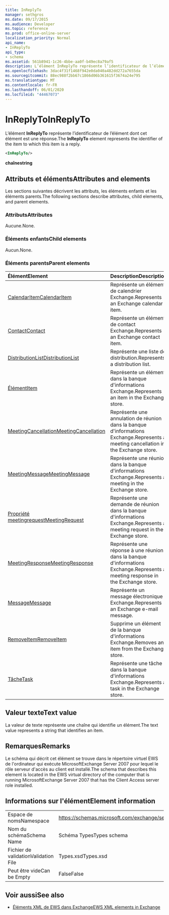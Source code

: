 ```yaml
---
title: InReplyTo
manager: sethgros
ms.date: 09/17/2015
ms.audience: Developer
ms.topic: reference
ms.prod: office-online-server
localization_priority: Normal
api_name:
- InReplyTo
api_type:
- schema
ms.assetid: 561b8941-1c26-4bbe-aa0f-b49ec8a79af5
description: L’élément InReplyTo représente l’identificateur de l’élément dont cet élément est une réponse.
ms.openlocfilehash: 3dac4f31f1468f942e0da040a482dd272a7655da
ms.sourcegitcommit: 88ec988f2bb67c1866d06b361615f3674a24e795
ms.translationtype: MT
ms.contentlocale: fr-FR
ms.lasthandoff: 06/01/2020
ms.locfileid: "44467073"
---
```

# <a name="inreplyto"></a><span data-ttu-id="a4d96-103">InReplyTo</span><span class="sxs-lookup"><span data-stu-id="a4d96-103">InReplyTo</span></span>

<span data-ttu-id="a4d96-104">L’élément **InReplyTo** représente l’identificateur de l’élément dont cet élément est une réponse.</span><span class="sxs-lookup"><span data-stu-id="a4d96-104">The **InReplyTo** element represents the identifier of the item to which this item is a reply.</span></span> 
  
```xml
<InReplyTo/>
```

 <span data-ttu-id="a4d96-105">**chaîne**</span><span class="sxs-lookup"><span data-stu-id="a4d96-105">**string**</span></span>
## <a name="attributes-and-elements"></a><span data-ttu-id="a4d96-106">Attributs et éléments</span><span class="sxs-lookup"><span data-stu-id="a4d96-106">Attributes and elements</span></span>

<span data-ttu-id="a4d96-107">Les sections suivantes décrivent les attributs, les éléments enfants et les éléments parents.</span><span class="sxs-lookup"><span data-stu-id="a4d96-107">The following sections describe attributes, child elements, and parent elements.</span></span>
  
### <a name="attributes"></a><span data-ttu-id="a4d96-108">Attributs</span><span class="sxs-lookup"><span data-stu-id="a4d96-108">Attributes</span></span>

<span data-ttu-id="a4d96-109">Aucune.</span><span class="sxs-lookup"><span data-stu-id="a4d96-109">None.</span></span>
  
### <a name="child-elements"></a><span data-ttu-id="a4d96-110">Éléments enfants</span><span class="sxs-lookup"><span data-stu-id="a4d96-110">Child elements</span></span>

<span data-ttu-id="a4d96-111">Aucun.</span><span class="sxs-lookup"><span data-stu-id="a4d96-111">None.</span></span>
  
### <a name="parent-elements"></a><span data-ttu-id="a4d96-112">Éléments parents</span><span class="sxs-lookup"><span data-stu-id="a4d96-112">Parent elements</span></span>

|<span data-ttu-id="a4d96-113">**Élément**</span><span class="sxs-lookup"><span data-stu-id="a4d96-113">**Element**</span></span>|<span data-ttu-id="a4d96-114">**Description**</span><span class="sxs-lookup"><span data-stu-id="a4d96-114">**Description**</span></span>|
|:-----|:-----|
|[<span data-ttu-id="a4d96-115">CalendarItem</span><span class="sxs-lookup"><span data-stu-id="a4d96-115">CalendarItem</span></span>](calendaritem.md) <br/> |<span data-ttu-id="a4d96-116">Représente un élément de calendrier Exchange.</span><span class="sxs-lookup"><span data-stu-id="a4d96-116">Represents an Exchange calendar item.</span></span>  <br/> |
|[<span data-ttu-id="a4d96-117">Contact</span><span class="sxs-lookup"><span data-stu-id="a4d96-117">Contact</span></span>](contact.md) <br/> |<span data-ttu-id="a4d96-118">Représente un élément de contact Exchange.</span><span class="sxs-lookup"><span data-stu-id="a4d96-118">Represents an Exchange contact item.</span></span>  <br/> |
|[<span data-ttu-id="a4d96-119">DistributionList</span><span class="sxs-lookup"><span data-stu-id="a4d96-119">DistributionList</span></span>](distributionlist.md) <br/> |<span data-ttu-id="a4d96-120">Représente une liste de distribution.</span><span class="sxs-lookup"><span data-stu-id="a4d96-120">Represents a distribution list.</span></span>  <br/> |
|[<span data-ttu-id="a4d96-121">Élément</span><span class="sxs-lookup"><span data-stu-id="a4d96-121">Item</span></span>](item.md) <br/> |<span data-ttu-id="a4d96-122">Représente un élément dans la banque d'informations Exchange.</span><span class="sxs-lookup"><span data-stu-id="a4d96-122">Represents an item in the Exchange store.</span></span>  <br/> |
|[<span data-ttu-id="a4d96-123">MeetingCancellation</span><span class="sxs-lookup"><span data-stu-id="a4d96-123">MeetingCancellation</span></span>](meetingcancellation.md) <br/> |<span data-ttu-id="a4d96-124">Représente une annulation de réunion dans la banque d'informations Exchange.</span><span class="sxs-lookup"><span data-stu-id="a4d96-124">Represents a meeting cancellation in the Exchange store.</span></span>  <br/> |
|[<span data-ttu-id="a4d96-125">MeetingMessage</span><span class="sxs-lookup"><span data-stu-id="a4d96-125">MeetingMessage</span></span>](meetingmessage.md) <br/> |<span data-ttu-id="a4d96-126">Représente une réunion dans la banque d'informations Exchange.</span><span class="sxs-lookup"><span data-stu-id="a4d96-126">Represents a meeting in the Exchange store.</span></span>  <br/> |
|[<span data-ttu-id="a4d96-127">Propriété meetingrequest</span><span class="sxs-lookup"><span data-stu-id="a4d96-127">MeetingRequest</span></span>](meetingrequest.md) <br/> |<span data-ttu-id="a4d96-128">Représente une demande de réunion dans la banque d'informations Exchange.</span><span class="sxs-lookup"><span data-stu-id="a4d96-128">Represents a meeting request in the Exchange store.</span></span>  <br/> |
|[<span data-ttu-id="a4d96-129">MeetingResponse</span><span class="sxs-lookup"><span data-stu-id="a4d96-129">MeetingResponse</span></span>](meetingresponse.md) <br/> |<span data-ttu-id="a4d96-130">Représente une réponse à une réunion dans la banque d'informations Exchange.</span><span class="sxs-lookup"><span data-stu-id="a4d96-130">Represents a meeting response in the Exchange store.</span></span>  <br/> |
|[<span data-ttu-id="a4d96-131">Message</span><span class="sxs-lookup"><span data-stu-id="a4d96-131">Message</span></span>](message-ex15websvcsotherref.md) <br/> |<span data-ttu-id="a4d96-132">Représente un message électronique Exchange.</span><span class="sxs-lookup"><span data-stu-id="a4d96-132">Represents an Exchange e-mail message.</span></span>  <br/> |
|[<span data-ttu-id="a4d96-133">RemoveItem</span><span class="sxs-lookup"><span data-stu-id="a4d96-133">RemoveItem</span></span>](removeitem.md) <br/> |<span data-ttu-id="a4d96-134">Supprime un élément de la banque d'informations Exchange.</span><span class="sxs-lookup"><span data-stu-id="a4d96-134">Removes an item from the Exchange store.</span></span>  <br/> |
|[<span data-ttu-id="a4d96-135">Tâche</span><span class="sxs-lookup"><span data-stu-id="a4d96-135">Task</span></span>](task.md) <br/> |<span data-ttu-id="a4d96-136">Représente une tâche dans la banque d'informations Exchange.</span><span class="sxs-lookup"><span data-stu-id="a4d96-136">Represents a task in the Exchange store.</span></span>  <br/> |
   
## <a name="text-value"></a><span data-ttu-id="a4d96-137">Valeur texte</span><span class="sxs-lookup"><span data-stu-id="a4d96-137">Text value</span></span>

<span data-ttu-id="a4d96-138">La valeur de texte représente une chaîne qui identifie un élément.</span><span class="sxs-lookup"><span data-stu-id="a4d96-138">The text value represents a string that identifies an item.</span></span>
  
## <a name="remarks"></a><span data-ttu-id="a4d96-139">Remarques</span><span class="sxs-lookup"><span data-stu-id="a4d96-139">Remarks</span></span>

<span data-ttu-id="a4d96-140">Le schéma qui décrit cet élément se trouve dans le répertoire virtuel EWS de l'ordinateur qui exécute MicrosoftExchange Server 2007 pour lequel le rôle serveur d'accès au client est installé.</span><span class="sxs-lookup"><span data-stu-id="a4d96-140">The schema that describes this element is located in the EWS virtual directory of the computer that is running MicrosoftExchange Server 2007 that has the Client Access server role installed.</span></span>
  
## <a name="element-information"></a><span data-ttu-id="a4d96-141">Informations sur l'élément</span><span class="sxs-lookup"><span data-stu-id="a4d96-141">Element information</span></span>

|||
|:-----|:-----|
|<span data-ttu-id="a4d96-142">Espace de noms</span><span class="sxs-lookup"><span data-stu-id="a4d96-142">Namespace</span></span>  <br/> |https://schemas.microsoft.com/exchange/services/2006/types  <br/> |
|<span data-ttu-id="a4d96-143">Nom du schéma</span><span class="sxs-lookup"><span data-stu-id="a4d96-143">Schema Name</span></span>  <br/> |<span data-ttu-id="a4d96-144">Schéma Types</span><span class="sxs-lookup"><span data-stu-id="a4d96-144">Types schema</span></span>  <br/> |
|<span data-ttu-id="a4d96-145">Fichier de validation</span><span class="sxs-lookup"><span data-stu-id="a4d96-145">Validation File</span></span>  <br/> |<span data-ttu-id="a4d96-146">Types.xsd</span><span class="sxs-lookup"><span data-stu-id="a4d96-146">Types.xsd</span></span>  <br/> |
|<span data-ttu-id="a4d96-147">Peut être vide</span><span class="sxs-lookup"><span data-stu-id="a4d96-147">Can be Empty</span></span>  <br/> |<span data-ttu-id="a4d96-148">False</span><span class="sxs-lookup"><span data-stu-id="a4d96-148">False</span></span>  <br/> |
   
## <a name="see-also"></a><span data-ttu-id="a4d96-149">Voir aussi</span><span class="sxs-lookup"><span data-stu-id="a4d96-149">See also</span></span>



- [<span data-ttu-id="a4d96-150">Éléments XML de EWS dans Exchange</span><span class="sxs-lookup"><span data-stu-id="a4d96-150">EWS XML elements in Exchange</span></span>](ews-xml-elements-in-exchange.md)

